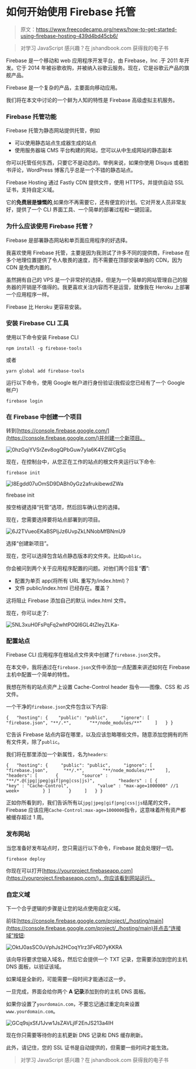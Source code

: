 # 如何开始使用 Firebase 托管

> 原文：<https://www.freecodecamp.org/news/how-to-get-started-using-firebase-hosting-439d4bd45cb6/>

> 对学习 JavaScript 感兴趣？在 jshandbook.com 获得我的电子书

Firebase 是一个移动和 web 应用程序开发平台，由 Firebase，Inc .于 2011 年开发。它于 2014 年被谷歌收购，并被纳入谷歌云服务。现在，它是谷歌云产品的旗舰产品。

Firebase 是一个复杂的产品，主要面向移动应用。

我们将在本文中讨论的一个鲜为人知的特性是 Firebase 高级虚拟主机服务。

### Firebase 托管功能

Firebase 托管为静态网站提供托管，例如

*   可以使用静态站点生成器生成的站点
*   使用服务器端 CMS 平台构建的网站，您可以从中生成网站的静态副本

你可以托管任何东西，只要它不是动态的。举例来说，如果你使用 Disqus 或者脸书评论，WordPress 博客几乎总是一个不错的静态站点。

Firebase Hosting 通过 Fastly CDN 提供文件，使用 HTTPS，并提供自动 SSL 证书，支持自定义域。

它的**免费层是慷慨的**,如果你不再需要它，还有便宜的计划。它对开发人员非常友好，提供了一个 CLI 界面工具、一个简单的部署过程和一键回滚。

### 为什么应该使用 Firebase 托管？

Firebase 是部署静态网站和单页面应用程序的好选择。

我喜欢使用 Firebase 托管，主要是因为我测试了许多不同的提供商，Firebase 在多个地理位置提供了令人敬畏的速度，而不需要在顶部安装单独的 CDN，因为 CDN 是免费内置的。

虽然拥有自己的 VPS 是一个非常好的选择，但是为一个简单的网站管理自己的服务器的开销是不值得的。我更喜欢关注内容而不是运营，就像我在 Heroku 上部署一个应用程序一样。

Firebase 比 Heroku 更容易安装。

### 安装 Firebase CLI 工具

使用以下命令安装 Firebase CLI

```
npm install -g firebase-tools
```

或者

```
yarn global add firebase-tools
```

运行以下命令，使用 Google 帐户进行身份验证(我假设您已经有了一个 Google 帐户)

```
firebase login
```

### 在 Firebase 中创建一个项目

转到[https://console.firebase.google.com/](https://console.firebase.google.com/)并创建一个新项目。

![0hzGqiYVSrZev8ogQPbGuw7yIa6K4VZWCgSq](img/8fe61c63273c8d3dc8d0a2c5a0a7e2b5.png)

现在，在控制台中，从您正在工作的站点的根文件夹运行以下命令:

```
firebase init
```

![l8Egdd07uOmSD9DABh0yGz2afrukibewdZWa](img/009ef5b35f6b0765f55b0a44dddfe711.png)

firebase init

按空格键选择“托管”选项，然后回车确认您的选择。

现在，您需要选择要将站点部署到的项目。

![6J2TVueoEKaBSPIjJz6UvpZkLNNobMfBNmU9](img/88c614967c66ad78da9368ff1769a60d.png)

选择“创建新项目”。

现在，您可以选择包含站点静态版本的文件夹。比如`public`。

你会被问到两个关于应用程序配置的问题。对他们两个回复“**否**”:

*   配置为单页 app(将所有 URL 重写为/index.html)？
*   文件 public/index.html 已经存在。覆盖？

这将阻止 Firebase 添加自己的默认 index.html 文件。

现在，你可以走了:

![5NL3xuH0FsPqFq2whtP0QI6GL4tZIeyZLKa-](img/c7b70c775e440d40cb8231afdc77b6a4.png)

### 配置站点

Firebase CLI 应用程序在根站点文件夹中创建了`firebase.json`文件。

在本文中，我将通过在`firebase.json`文件中添加一点配置来讲述如何在 Firebase 主机中配置一个简单的特性。

我想在所有的站点资产上设置 Cache-Control header 指令——图像、CSS 和 JS 文件。

一个干净的`firebase.json`文件包含以下内容:

```
{   "hosting": {    "public": "public",     "ignore": [       "firebase.json", "**/.*",       "**/node_modules/**"     ]   } }
```

它告诉 Firebase 站点内容在哪里，以及应该忽略哪些文件。随意添加您拥有的所有文件夹，除了`public`。

我们将在那里添加一个新属性，名为`headers`:

```
{   "hosting": {     "public": "public",     "ignore": [       "firebase.json",      "**/.*",       "**/node_modules/**"    ],     "headers": [       {         "source" : "**/*.@(jpg|jpeg|gif|png|css|js)",         "headers" : [ {           "key" : "Cache-Control",           "value" : "max-age=1000000" //1 week+         } ]       }     ]   } }
```

正如你所看到的，我们告诉所有以`jpg|jpeg|gif|png|css|js`结尾的文件，Firebase 应该应用`Cache-Control:max-age=1000000`指令，这意味着所有资产都被缓存超过 1 周。

### 发布网站

当您准备好发布站点时，您只需运行以下命令，Firebase 就会处理好一切。

```
firebase deploy
```

你现在可以打开[https://yourproject.firebaseapp.com](https://yourproject.firebaseapp.com/)，你应该看到网站运行。

### 自定义域

下一个合乎逻辑的步骤是让您的站点使用自定义域。

前往[https://console.firebase.google.com/project/_/hosting/main](https://console.firebase.google.com/project/_/hosting/main)并点击“连接域”按钮:

![OktJ0asSC0uVphJs2HCoqYIrz3FvRD7yKKRA](img/d820da7f098687076220384799efd5f4.png)

该向导将要求您输入域名，然后它会提供一个 TXT 记录，您需要添加到您的主机 DNS 面板，以验证该域。

如果域是全新的，可能需要一段时间才能通过这一步。

一旦完成，界面会给你两个 **A 记录**添加到你的主机 DNS 面板。

如果你设置了`yourdomain.com`，不要忘记通过重定向来设置`www.yourdomain.com`。

![GCq9sjxSfJ1Jvw1JsZAVLjlF2EnJS213a4IH](img/a18a40059e62f16453b463c26edf7429.png)

现在你只需要等待你的主机更新 DNS 记录和 DNS 缓存刷新。

此外，请记住，您的 SSL 证书是自动提供的，但需要一些时间才能生效。

> 对学习 JavaScript 感兴趣？在 jshandbook.com 获得我的电子书